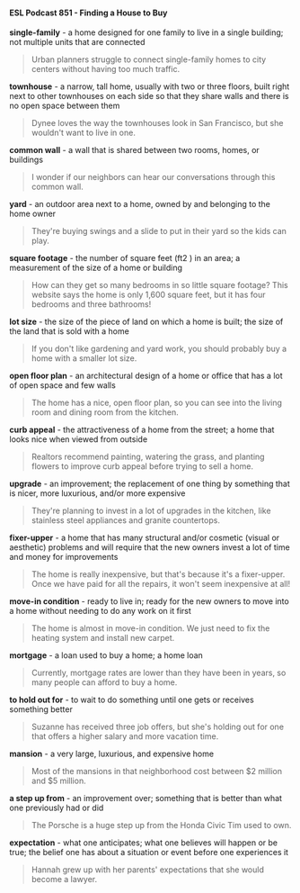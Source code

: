 #### ESL Podcast 851 - Finding a House to Buy

**single-family** - a home designed for one family to live in a single building; not
multiple units that are connected

> Urban planners struggle to connect single-family homes to city centers without
having too much traffic.

**townhouse** - a narrow, tall home, usually with two or three floors, built right next
to other townhouses on each side so that they share walls and there is no open
space between them

> Dynee loves the way the townhouses look in San Francisco, but she wouldn't
want to live in one.

**common wall** - a wall that is shared between two rooms, homes, or buildings

> I wonder if our neighbors can hear our conversations through this common wall.

**yard** - an outdoor area next to a home, owned by and belonging to the home
owner

> They're buying swings and a slide to put in their yard so the kids can play.

**square footage** - the number of square feet (ft2
) in an area; a measurement of
the size of a home or building

> How can they get so many bedrooms in so little square footage? This website
says the home is only 1,600 square feet, but it has four bedrooms and three
bathrooms!

**lot size** - the size of the piece of land on which a home is built; the size of the
land that is sold with a home

> If you don't like gardening and yard work, you should probably buy a home with
a smaller lot size.

**open floor plan** - an architectural design of a home or office that has a lot of
open space and few walls

> The home has a nice, open floor plan, so you can see into the living room and
dining room from the kitchen.

**curb appeal** - the attractiveness of a home from the street; a home that looks
nice when viewed from outside

> Realtors recommend painting, watering the grass, and planting flowers to
improve curb appeal before trying to sell a home.

**upgrade** - an improvement; the replacement of one thing by something that is
nicer, more luxurious, and/or more expensive

> They're planning to invest in a lot of upgrades in the kitchen, like stainless steel
appliances and granite countertops.

**fixer-upper** - a home that has many structural and/or cosmetic (visual or
aesthetic) problems and will require that the new owners invest a lot of time and
money for improvements

> The home is really inexpensive, but that's because it's a fixer-upper. Once we
have paid for all the repairs, it won't seem inexpensive at all!

**move-in condition** - ready to live in; ready for the new owners to move into a
home without needing to do any work on it first

> The home is almost in move-in condition. We just need to fix the heating
system and install new carpet.

**mortgage** - a loan used to buy a home; a home loan

> Currently, mortgage rates are lower than they have been in years, so many
people can afford to buy a home.

**to hold out for** - to wait to do something until one gets or receives something
better

> Suzanne has received three job offers, but she's holding out for one that offers
a higher salary and more vacation time.

**mansion** - a very large, luxurious, and expensive home

> Most of the mansions in that neighborhood cost between $2 million and $5
million.

**a step up from** - an improvement over; something that is better than what one
previously had or did

> The Porsche is a huge step up from the Honda Civic Tim used to own.

**expectation** - what one anticipates; what one believes will happen or be true;
the belief one has about a situation or event before one experiences it

> Hannah grew up with her parents' expectations that she would become a
lawyer.

